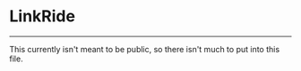 # LinkRide
- - -
This currently isn't meant to be public, 
so there isn't much to put into this file.
